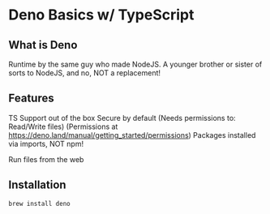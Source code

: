 # Deno Basics w/ TypeScript

## What is Deno
Runtime by the same guy who made NodeJS. A younger brother or sister of sorts to NodeJS, and no, NOT a replacement!

## Features
TS Support out of the box
Secure by default (Needs permissions to: Read/Write files) (Permissions at https://deno.land/manual/getting_started/permissions)
Packages installed via imports, NOT npm!

Run files from the web

## Installation

```brew install deno```
